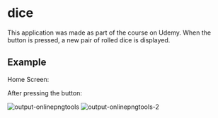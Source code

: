 # dice

This application was made as part of the course on Udemy. 
When the button is pressed, a new pair of rolled dice is displayed.

## Example

Home Screen:

After pressing the button:

![output-onlinepngtools](https://user-images.githubusercontent.com/99369245/163619412-452a901b-e766-4c0b-9ae8-121368b86cd7.png)
![output-onlinepngtools-2](https://user-images.githubusercontent.com/99369245/163619431-40a57f65-b311-4f9e-ab22-e0dd74bedafb.png)
